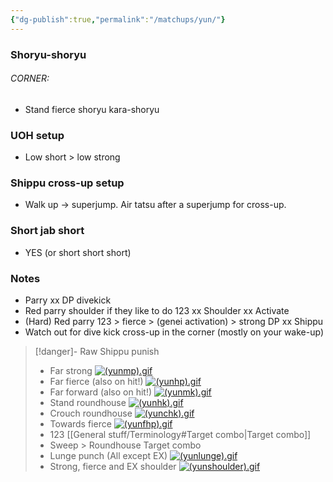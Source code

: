```yaml
---
{"dg-publish":true,"permalink":"/matchups/yun/"}
---
```


### Shoryu-shoryu
###### CORNER: 
- Stand fierce shoryu kara-shoryu
### UOH setup
- Low short > low strong
### Shippu cross-up setup
- Walk up -> superjump. Air tatsu after a superjump for cross-up.
### Short jab short
- YES (or short short short)
### Notes
- Parry xx DP divekick
- Red parry shoulder if they like to do 123 xx Shoulder xx Activate
- (Hard) Red parry 123 > fierce > (genei activation) > strong DP xx Shippu 
- Watch out for dive kick cross-up in the corner (mostly on your wake-up)

> [!danger]- Raw Shippu punish
> - Far strong
> [![(yunmp).gif](https://wiki.supercombo.gg/images/1/12/%28yunmp%29.gif)](https://wiki.supercombo.gg/w/File:(yunmp).gif)
> - Far fierce (also on hit!)
> [![(yunhp).gif](https://wiki.supercombo.gg/images/9/9f/%28yunhp%29.gif)](https://wiki.supercombo.gg/w/File:(yunhp).gif)
> - Far forward (also on hit!)
> [![(yunmk).gif](https://wiki.supercombo.gg/images/d/d0/%28yunmk%29.gif)](https://wiki.supercombo.gg/w/File:(yunmk).gif)
> - Stand roundhouse
> [![(yunhk).gif](https://wiki.supercombo.gg/images/7/7f/%28yunhk%29.gif)](https://wiki.supercombo.gg/w/File:(yunhk).gif)
> - Crouch roundhouse
> [![(yunchk).gif](https://wiki.supercombo.gg/images/b/b5/%28yunchk%29.gif)](https://wiki.supercombo.gg/w/File:(yunchk).gif)
> - Towards fierce
> [![(yunfhp).gif](https://wiki.supercombo.gg/images/a/a6/%28yunfhp%29.gif)](https://wiki.supercombo.gg/w/File:(yunfhp).gif)
> - 123 [[General stuff/Terminology#Target combo\|Target combo]]
> - Sweep > Roundhouse Target combo
> - Lunge punch (All except EX)
> [![(yunlunge).gif](https://wiki.supercombo.gg/images/d/d9/%28yunlunge%29.gif)](https://wiki.supercombo.gg/w/File:(yunlunge).gif)
> - Strong, fierce and EX shoulder
> [![(yunshoulder).gif](https://wiki.supercombo.gg/images/1/1d/%28yunshoulder%29.gif)](https://wiki.supercombo.gg/w/File:(yunshoulder).gif)
 